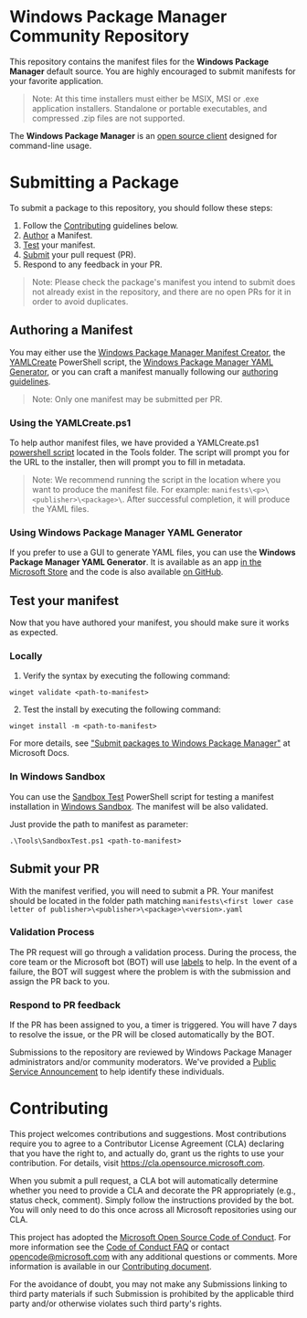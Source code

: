 # Windows Package Manager Community Repository
This repository contains the manifest files for the **Windows Package Manager** default source.  You are highly encouraged to submit manifests for your favorite application.
>Note: At this time installers must either be MSIX, MSI or .exe application installers. Standalone or portable executables, and compressed .zip files are not supported.

The **Windows Package Manager** is an [open source client](https://github.com/microsoft/winget-cli) designed for command-line usage.

# Submitting a Package
To submit a package to this repository, you should follow these steps:
1) Follow the [Contributing](#Contributing) guidelines below.
2) [Author](AUTHORING_MANIFESTS.md) a Manifest.
3) [Test](#test-your-manifest) your manifest.
4) [Submit](#submit-your-pr) your pull request (PR).
5) Respond to any feedback in your PR.

>Note: Please check the package's manifest you intend to submit does not already exist in the repository, and there are no open PRs for it in order to avoid duplicates.

## Authoring a Manifest

You may either use the [Windows Package Manager Manifest Creator](https://github.com/microsoft/winget-create), the [YAMLCreate](#using-the-yamlcreateps1) PowerShell script, the [Windows Package Manager YAML Generator](#using-windows-package-manager-yaml-generator), or you can craft a manifest manually following our [authoring guidelines](AUTHORING_MANIFESTS.md).

>Note: Only one manifest may be submitted per PR.

### Using the YAMLCreate.ps1
To help author manifest files, we have provided a YAMLCreate.ps1 [powershell script](Tools/YamlCreate.ps1) located in the Tools folder. The script will prompt you for the URL to the installer, then will prompt you to fill in metadata.

>Note: We recommend running the script in the location where you want to produce the manifest file.  For example: `manifests\<p>\<publisher>\<package>\`.  After successful completion, it will produce the YAML files.

### Using Windows Package Manager YAML Generator
If you prefer to use a GUI to generate YAML files, you can use the **Windows Package Manager YAML Generator**. It is available as an app [in the Microsoft Store](https://www.microsoft.com/p/windows-package-manager-yaml-generator/9p3n60fs22k5) and the code is also available [on GitHub](https://github.com/ptorr-msft/WinGetYamlGenerator).

## Test your manifest
Now that you have authored your manifest, you should make sure it works as expected.

### Locally
1) Verify the syntax by executing the following command:
```
winget validate <path-to-manifest>
```

2) Test the install by executing the following command:
```
winget install -m <path-to-manifest>
```

For more details, see ["Submit packages to Windows Package Manager"](https://docs.microsoft.com/windows/package-manager/package) at Microsoft Docs.

### In Windows Sandbox
You can use the [Sandbox Test](Tools/SandboxTest.ps1) PowerShell script for testing a manifest installation in [Windows Sandbox](https://docs.microsoft.com/en-us/windows/security/threat-protection/windows-sandbox/windows-sandbox-overview). The manifest will be also validated.

Just provide the path to manifest as parameter:
```
.\Tools\SandboxTest.ps1 <path-to-manifest>
```

## Submit your PR
With the manifest verified, you will need to submit a PR.  Your manifest should be located in the folder path matching `manifests\<first lower case letter of publisher>\<publisher>\<package>\<version>.yaml`

### Validation Process
The PR request will go through a validation process. During the process, the core team or the Microsoft bot (BOT) will use [labels](https://docs.microsoft.com/windows/package-manager/package/winget-validation#pull-request-labels) to help. In the event of a failure, the BOT will suggest where the problem is with the submission and assign the PR back to you.  

### Respond to PR feedback
If the PR has been assigned to you, a timer is triggered.  You will have 7 days to resolve the issue, or the PR will be closed automatically by the BOT.  

Submissions to the repository are reviewed by Windows Package Manager administrators and/or community moderators. We've provided a [Public Service Announcement](https://github.com/microsoft/winget-pkgs/issues/15674) to help identify these individuals. 

# Contributing

This project welcomes contributions and suggestions.  Most contributions require you to agree to a
Contributor License Agreement (CLA) declaring that you have the right to, and actually do, grant us
the rights to use your contribution. For details, visit https://cla.opensource.microsoft.com.

When you submit a pull request, a CLA bot will automatically determine whether you need to provide
a CLA and decorate the PR appropriately (e.g., status check, comment). Simply follow the instructions
provided by the bot. You will only need to do this once across all Microsoft repositories using our CLA.

This project has adopted the [Microsoft Open Source Code of Conduct](https://opensource.microsoft.com/codeofconduct/).
For more information see the [Code of Conduct FAQ](https://opensource.microsoft.com/codeofconduct/faq/) or
contact [opencode@microsoft.com](mailto:opencode@microsoft.com) with any additional questions or comments. More information is available in our [Contributing document](CONTRIBUTING.md).

For the avoidance of doubt, you may not make any Submissions linking to third party materials if such Submission is prohibited by the applicable third party and/or otherwise violates such third party's rights.
